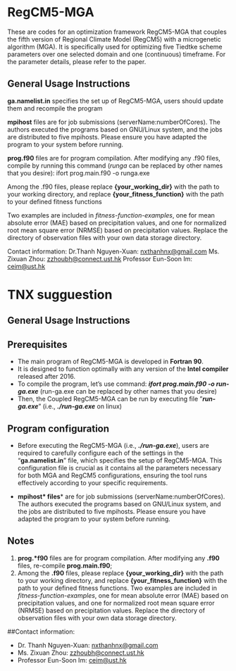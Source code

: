 # RegCM5-MGA
These are codes for an optimization framework RegCM5-MGA that couples the fifth version of Regional Climate Model (RegCM5) with a microgenetic algorithm (MGA). It is specifically used for optimizing five Tiedtke scheme parameters over one selected domain and one (continuous) timeframe. For the parameter details, please refer to the paper.

## General Usage Instructions

**ga.namelist.in** specifies the set up of RegCM5-MGA, users should update them and recompile the program

**mpihost** files are for job submissions (serverName:numberOfCores). The authors executed the programs based on GNU/Linux system, and the jobs are distributed to five mpihosts. Please ensure you have adapted the program to your system before running.

**prog.f90** files are for program compilation. After modifying any .f90 files, compile by running this command (*runga* can be replaced by other names that you desire):
ifort prog.main.f90 -o runga.exe

Among the .f90 files, please replace **{your_working_dir}** with the path to your working directory, and replace **{your_fitness_function}** with the path to your defined fitness functions

Two examples are included in *fitness-function-examples*, one for mean absolute error (MAE) based on precipitation values, and one for normalized root mean square error (NRMSE) based on precipitation values. Replace the directory of observation files with your own data storage directory.

Contact information:
Dr.Thanh Nguyen-Xuan: nxthanhnx@gmail.com
Ms. Zixuan Zhou: zzhoubh@connect.ust.hk
Professor Eun-Soon Im: ceim@ust.hk


# TNX sugguestion
## General Usage Instructions

## Prerequisites
- The main program of RegCM5-MGA is developed in **Fortran 90**.
- It is designed to function optimally with any version of the **Intel compiler** released after 2016.
- To compile the program, let’s use command:
			***ifort prog.main.f90 -o run-ga.exe***   (run-ga.exe can be replaced by other names that you desire)
- Then, the Coupled RegCM5-MGA can be run by executing file ”***run-ga.exe***” (i.e., ***./run-ga.exe*** on linux)


## Program configuration
- Before executing the RegCM5-MGA (i.e., ***./run-ga.exe***), users are required to carefully configure each of the settings in the “**ga.namelist.in**” file, which specifies the setup of RegCM5-MGA. This configuration file is crucial as it contains all the parameters necessary for both MGA and RegCM5 configurations, ensuring the tool runs effectively according to your specific requirements.

- **mpihost\* files*** are for job submissions (serverName:numberOfCores). The authors executed the programs based on GNU/Linux system, and the jobs are distributed to five mpihosts. Please ensure you have adapted the program to your system before running.

## Notes
1. **prog.\*f90** files are for program compilation. After modifying any **.f90** files, re-compile **prog.main.f90**;
2. Among the **.f90** files, please replace **{your_working_dir}** with the path to your working directory, and replace **{your_fitness_function}** with the path to your defined fitness functions. Two examples are included in *fitness-function-examples*, one for mean absolute error (MAE) based on precipitation values, and one for normalized root mean square error (NRMSE) based on precipitation values. Replace the directory of observation files with your own data storage directory.


##Contact information:
* Dr. Thanh Nguyen-Xuan: nxthanhnx@gmail.com
* Ms. Zixuan Zhou: zzhoubh@connect.ust.hk
* Professor Eun-Soon Im: ceim@ust.hk
